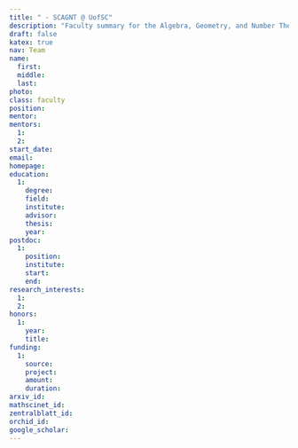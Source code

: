 ```yaml
---
title: " - SCAGNT @ UofSC"
description: "Faculty summary for the Algebra, Geometry, and Number Theory research group at the University of South Carolina"
draft: false
katex: true
nav: Team
name: 
  first:
  middle:
  last:
photo:
class: faculty
position: 
mentor: 
mentors:
  1:
  2:
start_date: 
email:
homepage: 
education: 
  1:
    degree: 
    field: 
    institute: 
    advisor:
    thesis: 
    year: 
postdoc:
  1:
    position:
    institute: 
    start:
    end: 
research_interests: 
  1: 
  2: 
honors: 
  1:
    year:
    title: 
funding:
  1:
    source:
    project: 
    amount:
    duration:
arxiv_id: 
mathscinet_id: 
zentralblatt_id: 
orchid_id: 
google_scholar: 
---
```

